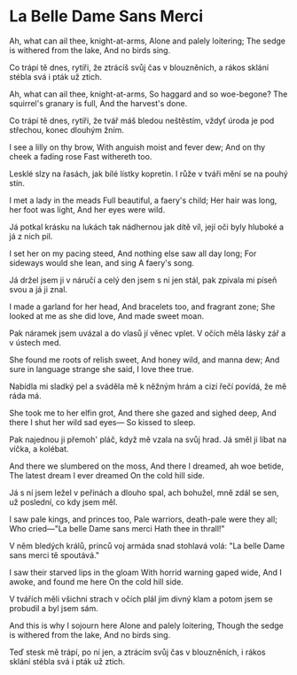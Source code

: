 # La Belle Dame Sans Merci

Ah, what can ail thee, knight-at-arms,
  Alone and palely loitering;
The sedge is withered from the lake,
  And no birds sing.

Co trápí tě dnes, rytíři,
že ztrácíš svůj čas v blouzněních,
a rákos sklání stébla svá
i pták už ztich.

Ah, what can ail thee, knight-at-arms,
  So haggard and so woe-begone?
The squirrel's granary is full,
  And the harvest's done.

Co trápí tě dnes, rytíři,
že tvář máš bledou neštěstím,
vždyť úroda je pod střechou,
konec dlouhým žním.

I see a lilly on thy brow,
  With anguish moist and fever dew;
And on thy cheek a fading rose
  Fast withereth too.

Lesklé slzy na řasách,
jak bílé lístky kopretin.
I růže v tváři mění se
na pouhý stín.

I met a lady in the meads
  Full beautiful, a faery's child;
Her hair was long, her foot was light,
  And her eyes were wild.

Já potkal krásku na lukách
tak nádhernou jak dítě víl,
její oči byly hluboké
a já z nich pil.

I set her on my pacing steed,
  And nothing else saw all day long;
For sideways would she lean, and sing
  A faery's song.

Já držel jsem ji v náručí
a celý den jsem s ní jen stál,
pak zpívala mi píseň svou
a já ji znal.

I made a garland for her head,
  And bracelets too, and fragrant zone;
She looked at me as she did love,
  And made sweet moan.

Pak náramek jsem uvázal
a do vlasů jí věnec vplet.
V očích měla lásky zář
a v ústech med.
 
She found me roots of relish sweet,
  And honey wild, and manna dew;
And sure in language strange she said,
  I love thee true.

Nabídla mi sladký pel
a sváděla mě k něžným hrám
a cizí řečí povídá,
že mě ráda má.

She took me to her elfin grot,
  And there she gazed and sighed deep,
And there I shut her wild sad eyes—
  So kissed to sleep.

Pak najednou ji přemoh' pláč,
když mě vzala na svůj hrad.
Já směl ji líbat na víčka,
a kolébat.

And there we slumbered on the moss,
  And there I dreamed, ah woe betide,
The latest dream I ever dreamed
  On the cold hill side.

Já s ní jsem ležel v peřinách
a dlouho spal, ach bohužel,
mně zdál se sen, už poslední,
co kdy jsem měl.

I saw pale kings, and princes too,
  Pale warriors, death-pale were they all;
Who cried—"La belle Dame sans merci
  Hath thee in thrall!"

V něm bledých králů, princů voj
armáda snad stohlavá
volá: "La belle Dame sans merci
tě spoutává."

I saw their starved lips in the gloam
  With horrid warning gaped wide,
And I awoke, and found me here
  On the cold hill side.

V tvářích měli všichni strach
v očích plál jim divný klam
a potom jsem se probudil
a byl jsem sám.

And this is why I sojourn here
  Alone and palely loitering,
Though the sedge is withered from the lake,
  And no birds sing.

Teď stesk mě trápí, po ní jen,
a ztrácím svůj čas v blouzněních,
i rákos sklání stébla svá
i pták už ztich.

